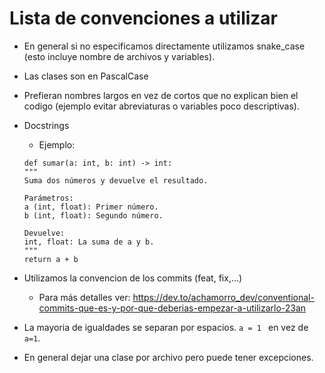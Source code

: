 # Lista de convenciones a utilizar

- En general si no especificamos directamente utilizamos snake_case (esto incluye nombre de archivos y variables). 
- Las clases son en PascalCase
- Prefieran nombres largos en vez de cortos que no explican bien el codigo (ejemplo evitar abreviaturas o variables poco descriptivas). 
- Docstrings
    - Ejemplo:
    ``` 
    def sumar(a: int, b: int) -> int:
    """
    Suma dos números y devuelve el resultado.
    
    Parámetros:
    a (int, float): Primer número.
    b (int, float): Segundo número.
    
    Devuelve:
    int, float: La suma de a y b.
    """
    return a + b
- Utilizamos la convencion de los commits (feat, fix,...)
    - Para más detalles ver: https://dev.to/achamorro_dev/conventional-commits-que-es-y-por-que-deberias-empezar-a-utilizarlo-23an 

- La mayoria de igualdades se separan por espacios.  ``` a = 1  ``` en vez de ```a=1```.

- En general dejar una clase por archivo pero puede tener excepciones.

